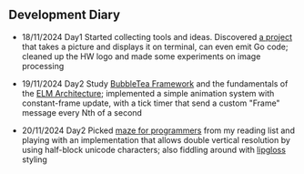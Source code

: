 ## Development Diary

- 18/11/2024 Day1
  Started collecting tools and ideas. Discovered [a project](https://github.com/eliukblau/pixterm) that takes a picture and displays it on terminal, can even emit Go code; cleaned up the HW logo and made some experiments on image processing

- 19/11/2024 Day2
  Study [BubbleTea Framework](https://github.com/charmbracelet/bubbletea) and the fundamentals of the [ELM Architecture](https://guide.elm-lang.org/architecture/); implemented a simple animation system with constant-frame update, with a tick timer that send a custom "Frame" message every Nth of a second

- 20/11/2024 Day2
  Picked [maze for programmers](http://www.mazesforprogrammers.com/) from my reading list and playing with an implementation that allows double vertical resolution by using half-block unicode characters; also fiddling around with [lipgloss](https://github.com/charmbracelet/lipgloss) styling

  
